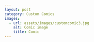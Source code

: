 ```yaml
---
layout: post
category: Custom Comics
images:   
  - url: assets/images/customcomic3.jpg
    alt: Comic image
    title: Comic
---
```

